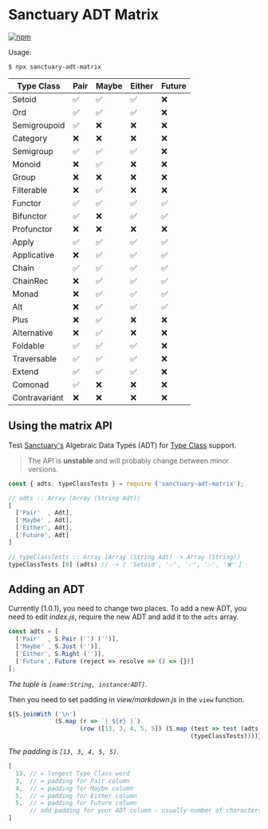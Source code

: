 # Sanctuary ADT Matrix

[![npm](https://img.shields.io/npm/v/sanctuary-adt-matrix.svg)](https://www.npmjs.com/package/sanctuary-adt-matrix)


Usage:

```
$ npx sanctuary-adt-matrix
```

|  Type Class   | Pair | Maybe | Either | Future |
| ------------- | ---- | ----- | ------ | ------ |
| Setoid        | ✅   | ✅    | ✅     | ❌    |
| Ord           | ✅   | ✅    | ✅     | ❌    |
| Semigroupoid  | ✅   | ❌    | ❌     | ❌    |
| Category      | ❌   | ❌    | ❌     | ❌    |
| Semigroup     | ✅   | ✅    | ✅     | ❌    |
| Monoid        | ❌   | ✅    | ❌     | ❌    |
| Group         | ❌   | ❌    | ❌     | ❌    |
| Filterable    | ❌   | ✅    | ❌     | ❌    |
| Functor       | ✅   | ✅    | ✅     | ✅    |
| Bifunctor     | ✅   | ❌    | ✅     | ✅    |
| Profunctor    | ❌   | ❌    | ❌     | ❌    |
| Apply         | ✅   | ✅    | ✅     | ✅    |
| Applicative   | ❌   | ✅    | ✅     | ✅    |
| Chain         | ✅   | ✅    | ✅     | ✅    |
| ChainRec      | ❌   | ✅    | ✅     | ✅    |
| Monad         | ❌   | ✅    | ✅     | ✅    |
| Alt           | ❌   | ✅    | ✅     | ✅    |
| Plus          | ❌   | ✅    | ❌     | ❌    |
| Alternative   | ❌   | ✅    | ❌     | ❌    |
| Foldable      | ✅   | ✅    | ✅     | ❌    |
| Traversable   | ✅   | ✅    | ✅     | ❌    |
| Extend        | ✅   | ✅    | ✅     | ❌    |
| Comonad       | ✅   | ❌    | ❌     | ❌    |
| Contravariant | ❌   | ❌    | ❌     | ❌    |


## Using the matrix API

Test [Sanctuary's](https://sanctuary.js.org/) Algebraic Data Types (ADT) for [Type Class](https://github.com/sanctuary-js/sanctuary-type-classes/tree/v12.1.0#sanctuary-type-classes) support.

> The API is **unstable** and will probably change between minor versions.

```js
const { adts, typeClassTests } = require ('sanctuary-adt-matrix');

// adts :: Array (Array (String Adt))
[
  ['Pair'  , Adt],
  ['Maybe' , Adt],
  ['Either', Adt],
  ['Future', Adt]
]

// typeClassTests :: Array (Array (String Adt) -> Array (String))
typeClassTests [0] (adts) // -> [ 'Setoid', '✅', '✅', '✅', '❌' ]
```

## Adding an ADT

Currently (1.0.1), you need to change two places. To add a new ADT, you need to edit _index.js_,
require the new ADT and add it to the `adts` array.

```js
const adts = [
  ['Pair'  , S.Pair ('') ('')],
  ['Maybe' , S.Just ('')],
  ['Either', S.Right ('')],
  ['Future', Future (reject => resolve => () => {})]
];
```
_The tuple is `[name:String, instance:ADT]`._

Then you need to set padding in _view/markdown.js_ in the `view` function.

```js
${S.joinWith ('\n')
             (S.map (r => `| ${r} |`)
                    (row ([13, 3, 4, 5, 5]) (S.map (test => test (adts))
                                                   (typeClassTests))))}
```
_The padding is `[13, 3, 4, 5, 5]`._

```js
[
  13, // = longest Type Class word
  3,  // = padding for Pair column
  4,  // = padding for Maybe column
  5,  // = padding for Either column
  5,  // = padding for Future column
      // add padding for your ADT column - usually number of characters minus 1
]
```
